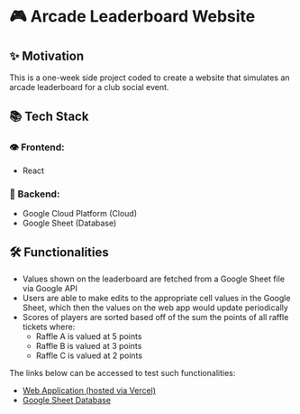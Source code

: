 # 🎮 Arcade Leaderboard Website

## ✨ Motivation
This is a one-week side project coded to create a website that simulates an arcade leaderboard for a club social event.


## 📚 Tech Stack
### 👁️ Frontend:
- React

### 🤝 Backend:
- Google Cloud Platform (Cloud)
- Google Sheet (Database)


## 🛠️ Functionalities
- Values shown on the leaderboard are fetched from a Google Sheet file via Google API
- Users are able to make edits to the appropriate cell values in the Google Sheet, which then the values on the web app would update periodically
- Scores of players are sorted based off of the sum the points of all raffle tickets where:
    - Raffle A is valued at 5 points
    - Raffle B is valued at 3 points
    - Raffle C is valued at 2 points

The links below can be accessed to test such functionalities:
- [Web Application (hosted via Vercel)](https://arcade-leaderboard.vercel.app)
- [Google Sheet Database](https://docs.google.com/spreadsheets/d/15D_15cMpMToCeQP6WsV2-6CCTfWV5s1sr7tP5z55uzw/edit?usp=sharing)
